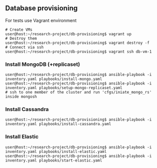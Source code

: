 ## Database provisioning
For tests use Vagrant environment
```shell
# Create VMs
user@host:~/research-project/db-provisioning$ vagrant up
# Destroy them
user@host:~/research-project/db-provisioning$ vagrant destroy -f
# Connect via ssh
user@host:~/research-project/db-provisioning$ vagrant ssh db-vm-1
```
### Install MongoDB (+replicaset)
```shell
user@host:~/research-project/db-provisioning$ ansible-playbook -i inventory.yaml playbooks/install-mongo.yaml
user@host:~/research-project/db-provisioning$ ansible-playbook -i inventory.yaml playbooks/setup-mongo-replicaset.yaml
# ssh to one member of the cluster and run 'cfgs/iniate_mongo_rs' inside mongosh
```
### Install Cassandra
```shell
user@host:~/research-project/db-provisioning$ ansible-playbook -i inventory.yaml playbooks/install-cassandra.yaml
```
### Install Elastic
```shell
user@host:~/research-project/db-provisioning$ ansible-playbook -i inventory.yaml playbooks/install-elastic.yaml
user@host:~/research-project/db-provisioning$ ansible-playbook -i inventory.yaml playbooks/start-elastic.yaml
```